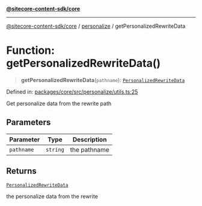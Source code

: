 [**@sitecore-content-sdk/core**](../../README.md)

***

[@sitecore-content-sdk/core](../../README.md) / [personalize](../README.md) / getPersonalizedRewriteData

# Function: getPersonalizedRewriteData()

> **getPersonalizedRewriteData**(`pathname`): [`PersonalizedRewriteData`](../type-aliases/PersonalizedRewriteData.md)

Defined in: [packages/core/src/personalize/utils.ts:25](https://github.com/Sitecore/content-sdk/blob/41c13b52df868906ffa0d42b81d2e4d21033d6c3/packages/core/src/personalize/utils.ts#L25)

Get personalize data from the rewrite path

## Parameters

| Parameter | Type | Description |
| ------ | ------ | ------ |
| `pathname` | `string` | the pathname |

## Returns

[`PersonalizedRewriteData`](../type-aliases/PersonalizedRewriteData.md)

the personalize data from the rewrite
